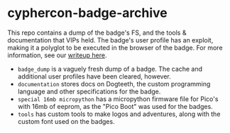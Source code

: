 # cyphercon-badge-archive
This repo contains a dump of the badge's FS, and the tools & documentation that VIPs held. The badge's user profile has an exploit, making it a polyglot to be executed in the browser of the badge. For more information, see our [writeup here](surg.dev/cyphercon23).

- `badge_dump` is a vaguely fresh dump of a badge. The cache and additional user profiles have been cleared, however.
- `documentation` stores docs on Dogteeth, the custom programming language and other specifications for the badge.
- `special 16mb micropython` has a micropython firmware file for Pico's with 16mb of eeprom, as the "Pico Boot" was used for the badges.
- `tools` has custom tools to make logos and adventures, along with the custom font used on the badges.

